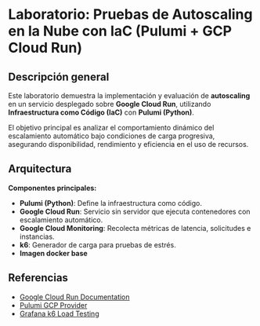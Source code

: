 
# Laboratorio: Pruebas de Autoscaling en la Nube con IaC (Pulumi + GCP Cloud Run)

## Descripción general
Este laboratorio demuestra la implementación y evaluación de **autoscaling** en un servicio desplegado sobre **Google Cloud Run**, utilizando **Infraestructura como Código (IaC)** con **Pulumi (Python)**.  

El objetivo principal es analizar el comportamiento dinámico del escalamiento automático bajo condiciones de carga progresiva, asegurando disponibilidad, rendimiento y eficiencia en el uso de recursos.



## Arquitectura

**Componentes principales:**
- **Pulumi (Python)**: Define la infraestructura como código.
- **Google Cloud Run**: Servicio sin servidor que ejecuta contenedores con escalamiento automático.
- **Google Cloud Monitoring**: Recolecta métricas de latencia, solicitudes e instancias.
- **k6**: Generador de carga para pruebas de estrés.
- **Imagen docker base**


## Referencias

* [Google Cloud Run Documentation](https://cloud.google.com/run/docs)
* [Pulumi GCP Provider](https://www.pulumi.com/registry/packages/gcp/)
* [Grafana k6 Load Testing](https://k6.io/docs/)

